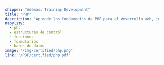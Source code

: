 ```yaml
---
shipper: "Ademass Training Development"
title: "PHP"
description: "Aprende los fundamentos de PHP para el desarrollo web, incluyendo sintaxis básica, manejo de formularios, estructuras de control, funciones y conexión con bases de datos."
habylity:
  - php
  - estructuras de control
  - funciones
  - formularios
  - bases de datos
image: "/img/certified/php.png"
link: "/PDF/certified/php.pdf"
---
```

